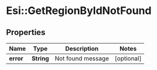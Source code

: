 # Esi::GetRegionByIdNotFound

## Properties
Name | Type | Description | Notes
------------ | ------------- | ------------- | -------------
**error** | **String** | Not found message | [optional] 


